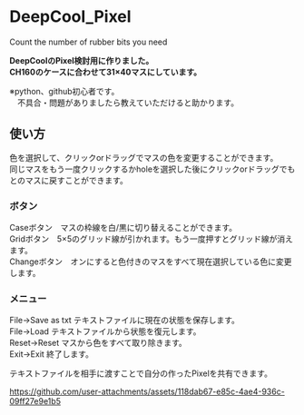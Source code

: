 # DeepCool_Pixel
Count the number of rubber bits you need

**DeepCoolのPixel検討用に作りました。**<br>
**CH160のケースに合わせて31×40マスにしています。**<br>

※python、github初心者です。<br>
　不具合・問題がありましたら教えていただけると助かります。<br>
 
## 使い方
色を選択して、クリックorドラッグでマスの色を変更することができます。<br>
同じマスをもう一度クリックするかholeを選択した後にクリックorドラッグでもとのマスに戻すことができます。<br>

### ボタン
Caseボタン　マスの枠線を白/黒に切り替えることができます。<br>
Gridボタン　5×5のグリッド線が引かれます。もう一度押すとグリッド線が消えます。<br>
Changeボタン　オンにすると色付きのマスをすべて現在選択している色に変更します。<br>

### メニュー
File→Save as txt テキストファイルに現在の状態を保存します。<br>
File→Load テキストファイルから状態を復元します。<br>
Reset→Reset マスから色をすべて取り除きます。<br>
Exit→Exit 終了します。<br>

テキストファイルを相手に渡すことで自分の作ったPixelを共有できます。

https://github.com/user-attachments/assets/118dab67-e85c-4ae4-936c-09ff27e9e1b5

